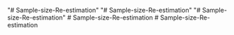 "# Sample-size-Re-estimation" 
"# Sample-size-Re-estimation" 
"# Sample-size-Re-estimation" 
#   S a m p l e - s i z e - R e - e s t i m a t i o n  
 #   S a m p l e - s i z e - R e - e s t i m a t i o n  
 